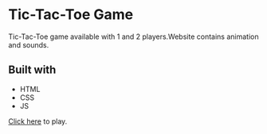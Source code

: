 # Tic-Tac-Toe Game

Tic-Tac-Toe game available with 1 and 2 players.Website contains animation and sounds.

## Built with


- HTML
- CSS
- JS

[Click here](https://nvyer.github.io/tic-tac-toe.github.io/) to play.
